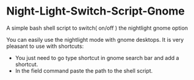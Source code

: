 # Night-Light-Switch-Script-Gnome
A simple bash shell script to switch( on/off ) the nightlight gnome option

You can easily use the nightlight mode with gnome desktops.
It is very pleasant to use with shortcuts:
  - You just need to go type shortcut in gnome search bar and add a shortcut.
  - In the field command paste the path to the shell script.
